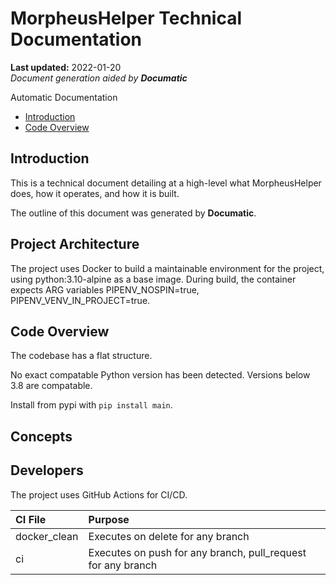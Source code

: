 # MorpheusHelper Technical Documentation

**Last updated:** 2022-01-20\
_Document generation aided by **Documatic**_

Automatic Documentation

* [Introduction](#introduction)
* [Code Overview](#code-overview)

## Introduction

This is a technical document detailing
        at a high-level
        what MorpheusHelper does, how it operates,
        and how it is built.

The outline of this document was generated
        by **Documatic**.
<!---Documatic-section-group: arch-start--->


## Project Architecture


<!---Documatic-section-arch: container-start--->
The project uses Docker to build a maintainable environment for the project, using python:3.10-alpine as a base image. During build, the container expects ARG variables PIPENV_NOSPIN=true, PIPENV_VENV_IN_PROJECT=true.


<!---Documatic-section-arch: container-end--->

<!---Documatic-section-group: arch-end--->

<!---Documatic-section-group: helloworld-start--->


## Code Overview

The codebase has a flat structure.
<!---Documatic-section-helloworld: setup-start--->

No exact compatable Python version has been detected.
Versions below 3.8 are compatable.

Install from pypi with `pip install main`.



<!---Documatic-section-helloworld: setup-end--->

<!---Documatic-section-helloworld: entrypoints-start--->


<!---Documatic-section-helloworld: entrypoints-end--->

<!---Documatic-section-group: concept-start--->
## Concepts
<!---Documatic-section-group: concept-end--->

<!---Documatic-section-group: helloworld-end--->

<!---Documatic-section-group: dev-start--->


## Developers
<!---Documatic-section-dev: setup-start--->





<!---Documatic-section-dev: setup-end--->

<!---Documatic-section-dev: ci-start--->
The project uses GitHub Actions for CI/CD.

| CI File | Purpose |
|:----|:----|
| docker_clean | Executes on delete for any branch |
| ci | Executes on push for any branch, pull_request for any branch |


<!---Documatic-section-dev: ci-end--->

<!---Documatic-section-group: dev-end--->

